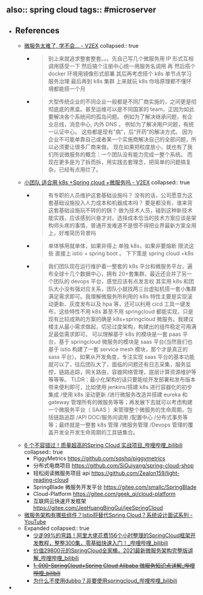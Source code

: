 also:: spring cloud
tags:: #microserver
-
- ## References
  - [微服务太难了, 学不会... - V2EX](https://www.v2ex.com/t/731988)
    collapsed:: true
    - > 别上来就追求整套整套。。。先自己写几个微服务用 IP 形式互相调用感受一下 然后搞个注册中心统一用服务名调用 再 然后搭个 docker 环境用镜像形式部署 其后再考虑搭个 k8s 单节点学习服务治理 最后再到 k8s 集群 上来就玩 k8s 你啥原理都不懂环境都能搭一个月
    - >大型传统企业的不同企业一般都是不同厂商实施的，之间更是彻彻底底的黑盒。甚至运维可以是不同国家的 team，正因为如此要解决各个系统间的孤岛问题。
      例如为了解决继承问题，有企业总线，消息中心, 内外 DNS 。
      例如为了解决用户问题，有统一认证中心。
      这些都是现有“病”，后“开药”的解决方式。
      因为企业不可能单靠自己或者某一个实施商解决自己的全部问题，所以必须要让很多厂商来做。
      现在如果把粒度放小，就也有了我们所说微服务的概念：一个团队没有能力完成一整个系统。
      而现在更多是为了拆而拆，用实践去套理念，把简单的问题搞复杂。已经有点用烂了。
  - [小团队 适合用 k8s +Spring cloud +微服务吗 - V2EX](https://www.v2ex.com/t/733080)
    collapsed:: true
    - > 有专职的人员维护这套基础设施吗？
      没有的话，公司愿意为这套基础设施投入人力成本和机器成本吗？
      要是都没有，谁来背这套基础设施玩不转的的锅？
      > 做为技术人员，碰到这种新技术能实践，应该感到兴奋才对。选择成本恰当的技术方案应该是架构师头疼的事情，普通开发难道不是恨不得把业界最新方案全用上，好堆简历背景吗
    - > 单体够用就单体，如果非得上 单独 k8s，如果非要熔断 限流这些 直接上 istio + spring boot 。 下下策是 spring cloud +k8s
    - > 我们团队现在运行维护着一整套的 k8s 平台和微服务平台，遍布全球十几个数据中心，拥有 20+套集群，最近还合并了另一个团队的 devops 平台，感觉应该有点发言权
      > 其实用 k8s 和团队大小没有强对应关系，团队小就找两三台虚拟机搭一套小集群满足需求即可。我理解微服务所利用的 k8s 特性主要是实现滚动更新、灰度发布以及 hpa 等，还可以利用 cicd 工具一键发布，这些特性不用 k8s 甚至不用 springcloud 都能实现，只是现有比较成熟的方案的确是 k8s+springcloud 微服务。我建议楼主从最小需求做起，切忌过度架构，构建出的组件稳定可用满足最低需求即可。
      > 可以理解基于 k8s 的模块是一套 paas 平台，基于 springcloud 微服务的模块是 saas 平台(当然我们也基于 istio 构建了一套 service mesh 模块，那个才是真正的 sass 平台）。如果从开发角度，专注实现 saas 平台的基本功能就可以了，往后团队大了，面临的问题还有日志采集，服务监控，链路追踪，网关路由，容器网络管理，底层计算资源维护等等等等。
      > TLDR：最小化架构的话只要能给开发部署和发布版本带来便利即可，比如使用 jenkins/搭建 k8s 进行容器化的初步集成 /使用 k8s 滚动更新 /进行微服务改造并搭建 eureka 和 gateway 管理所有的微服务等等；再发展下去就可以考虑构建一个微服务平台（ SAAS ）来管理整个微服务的生命周期，包括链路追踪 /API DOC/服务间调用 /配置中心 /分布式事务等等；最终就是一整套 k8s 管理 /微服务管理 /Devops 管理的覆盖开发全开发生命周期的工具链集合。
  - [6 个不容错过！质量超高的Spring Cloud 实战项目_哔哩哔哩_bilibili](https://www.bilibili.com/video/BV1aw411R7ki/)
    collapsed:: true
    - PiggyMetrics https://github.com/sqshq/piggymetrics
    - 分布式电商项目 https://github.com/SiGuiyang/spring-cloud-shop
    - 轻松阅读微服务项目 api https://github.com/Zealon159/light-reading-cloud
    - SpringBlade 微服务开发平台 https://gitee.com/smallc/SpringBlade
    - Cloud-Platform https://gitee.com/geek_qi/cloud-platform
    - 互联网云快速开发框架 https://gitee.com/JeeHuangBingGui/jeeSpringCloud
  - [微服务架构有哪些组件？Istio将替代Spring Cloud？系统设计面试系列 - YouTube](https://www.youtube.com/watch?v=cxgiEtCN6tk)
  - Expanded
    collapsed:: true
    - [少走99%的弯路！阿里大佬花费156个小时整理的SpringCloud框架开发教程，整整300集，零基础快速入门！_哔哩哔哩_bilibili](https://www.bilibili.com/video/BV1rB4y1v7HB/)
    - [价值29800元的SpringCloud全家桶，2021最新微服务架构完整版讲解_哔哩哔哩_bilibili](https://www.bilibili.com/video/BV17q4y177yt/)
    - ~~[1. 000-SpringCloud+Spring Cloud Alibaba 微服务知识点详解_哔哩哔哩_bilibili](https://www.bilibili.com/video/BV1a3411b7c4?p=1)~~
    - [为什么不使用dubbo？非要使用springcloud_哔哩哔哩_bilibili](https://www.bilibili.com/video/BV1zB4y1k7ss/)
-